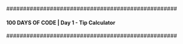 
###################################################
#### 100 DAYS OF CODE | Day 1 - Tip Calculator ####
###################################################
